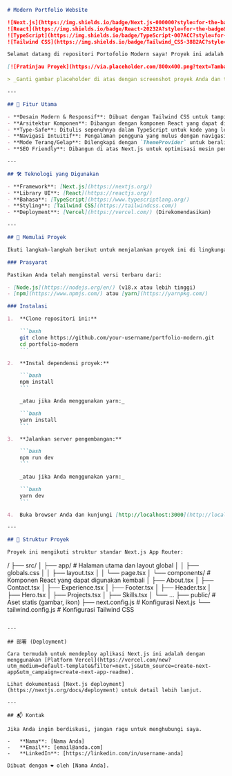 ````markdown
# Modern Portfolio Website

![Next.js](https://img.shields.io/badge/Next.js-000000?style=for-the-badge&logo=nextdotjs&logoColor=white)
![React](https://img.shields.io/badge/React-20232A?style=for-the-badge&logo=react&logoColor=61DAFB)
![TypeScript](https://img.shields.io/badge/TypeScript-007ACC?style=for-the-badge&logo=typescript&logoColor=white)
![Tailwind CSS](https://img.shields.io/badge/Tailwind_CSS-38B2AC?style=for-the-badge&logo=tailwind-css&logoColor=white)

Selamat datang di repositori Portofolio Modern saya! Proyek ini adalah sebuah website portofolio pribadi yang dibangun dengan teknologi web modern untuk menampilkan proyek, pengalaman, dan keahlian saya.

[![Pratinjau Proyek](https://via.placeholder.com/800x400.png?text=Tambahkan+Screenshot+Proyek+Anda+di+Sini)](https://your-live-demo-url.com)

> _Ganti gambar placeholder di atas dengan screenshot proyek Anda dan tautkan ke demo langsung._

---

## 🌟 Fitur Utama

- **Desain Modern & Responsif**: Dibuat dengan Tailwind CSS untuk tampilan yang memukau di semua perangkat.
- **Arsitektur Komponen**: Dibangun dengan komponen React yang dapat digunakan kembali untuk kemudahan pemeliharaan.
- **Type-Safe**: Ditulis sepenuhnya dalam TypeScript untuk kode yang lebih andal dan mudah di-debug.
- **Navigasi Intuitif**: Pengalaman pengguna yang mulus dengan navigasi yang jelas antar bagian.
- **Mode Terang/Gelap**: Dilengkapi dengan `ThemeProvider` untuk beralih antara tema terang dan gelap.
- **SEO Friendly**: Dibangun di atas Next.js untuk optimisasi mesin pencari yang lebih baik.

---

## 🛠️ Teknologi yang Digunakan

- **Framework**: [Next.js](https://nextjs.org/)
- **Library UI**: [React](https://reactjs.org/)
- **Bahasa**: [TypeScript](https://www.typescriptlang.org/)
- **Styling**: [Tailwind CSS](https://tailwindcss.com/)
- **Deployment**: [Vercel](https://vercel.com/) (Direkomendasikan)

---

## 🚀 Memulai Proyek

Ikuti langkah-langkah berikut untuk menjalankan proyek ini di lingkungan lokal Anda.

### Prasyarat

Pastikan Anda telah menginstal versi terbaru dari:

- [Node.js](https://nodejs.org/en/) (v18.x atau lebih tinggi)
- [npm](https://www.npmjs.com/) atau [yarn](https://yarnpkg.com/)

### Instalasi

1.  **Clone repositori ini:**

    ```bash
    git clone https://github.com/your-username/portfolio-modern.git
    cd portfolio-modern
    ```

2.  **Instal dependensi proyek:**

    ```bash
    npm install
    ```

    _atau jika Anda menggunakan yarn:_

    ```bash
    yarn install
    ```

3.  **Jalankan server pengembangan:**

    ```bash
    npm run dev
    ```

    _atau jika Anda menggunakan yarn:_

    ```bash
    yarn dev
    ```

4.  Buka browser Anda dan kunjungi [http://localhost:3000](http://localhost:3000) untuk melihat hasilnya.

---

## 📁 Struktur Proyek

Proyek ini mengikuti struktur standar Next.js App Router:
````

/
├── src/
│ ├── app/ # Halaman utama dan layout global
│ │ ├── globals.css
│ │ ├── layout.tsx
│ │ └── page.tsx
│ └── components/ # Komponen React yang dapat digunakan kembali
│ ├── About.tsx
│ ├── Contact.tsx
│ ├── Experience.tsx
│ ├── Footer.tsx
│ ├── Header.tsx
│ ├── Hero.tsx
│ ├── Projects.tsx
│ ├── Skills.tsx
│ └── ...
├── public/ # Aset statis (gambar, ikon)
├── next.config.js # Konfigurasi Next.js
└── tailwind.config.js # Konfigurasi Tailwind CSS

```

---

## 部署 (Deployment)

Cara termudah untuk mendeploy aplikasi Next.js ini adalah dengan menggunakan [Platform Vercel](https://vercel.com/new?utm_medium=default-template&filter=next.js&utm_source=create-next-app&utm_campaign=create-next-app-readme).

Lihat dokumentasi [Next.js deployment](https://nextjs.org/docs/deployment) untuk detail lebih lanjut.

---

## 📬 Kontak

Jika Anda ingin berdiskusi, jangan ragu untuk menghubungi saya.

-   **Nama**: [Nama Anda]
-   **Email**: [email@anda.com]
-   **LinkedIn**: [https://linkedin.com/in/username-anda]

Dibuat dengan ❤️ oleh [Nama Anda].
```
